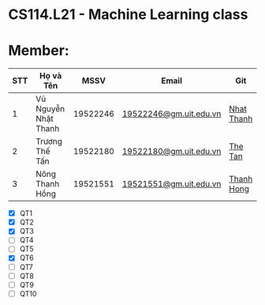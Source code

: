 # CS114.L21 - Machine Learning class
# Member:
| STT | Họ và Tên | MSSV | Email | Git |
|-----|-----------|------|-------|-----|
|  1  | Vũ Nguyễn Nhật Thanh | 19522246 | 19522246@gm.uit.edu.vn | [Nhat Thanh](https://github.com/Nhat-Thanh/)|
|  2  | Trương Thế Tấn | 19522180 | 19522180@gm.uit.edu.vn | [The Tan](https://github.com/TanTruong24/)|
|  3  | Nông Thanh Hồng | 19521551 | 19521551@gm.uit.edu.vn | [Thanh Hong](https://github.com/nongthanhong/)|

- [x] QT1
- [x] QT2
- [X] QT3
- [ ] QT4
- [ ] QT5
- [X] QT6
- [ ] QT7
- [ ] QT8
- [ ] QT9
- [ ] QT10
